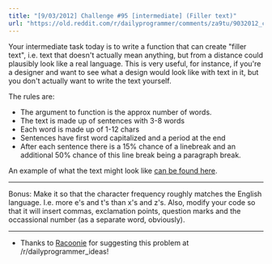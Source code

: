 ```yaml
---
title: "[9/03/2012] Challenge #95 [intermediate] (Filler text)"
url: "https://old.reddit.com/r/dailyprogrammer/comments/za9tu/9032012_challenge_95_intermediate_filler_text/"
---
```


Your intermediate task today is to write a function that can create "filler text", i.e. text that doesn't actually mean anything, but from a distance could plausibly look like a real language. This is very useful, for instance, if you're a designer and want to see what a design would look like with text in it, but you don't actually want to write the text yourself. 

The rules are:

* The argument to function is the approx number of words.
* The text is made up of sentences with 3-8 words
* Each word is made up of 1-12 chars
* Sentences have first word capitalized and a period at the end
* After each sentence there is a 15% chance of a linebreak and an additional 50% chance of this line break being a paragraph break. 

An example of what the text might look like [can be found here](http://pastebin.com/iLwDxghy). 

***

Bonus: Make it so that the character frequency roughly matches the English language. I.e. more e's and t's than x's and z's. Also, modify your code so that it will insert commas, exclamation points, question marks and the occassional number (as a separate word, obviously). 

***

* Thanks to [Racoonie](http://www.reddit.com/user/Racoonie) for suggesting this problem at /r/dailyprogrammer_ideas! 
